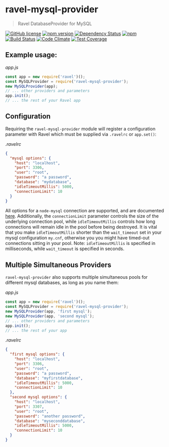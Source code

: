 # ravel-mysql-provider

> Ravel DatabaseProvider for MySQL

[![GitHub license](https://img.shields.io/badge/license-MIT-blue.svg)](https://raw.githubusercontent.com/raveljs/ravel-mysql-provider/master/LICENSE) [![npm version](https://badge.fury.io/js/ravel-mysql-provider.svg)](http://badge.fury.io/js/ravel-mysql-provider) [![Dependency Status](https://david-dm.org/raveljs/ravel-mysql-provider.svg)](https://david-dm.org/raveljs/ravel-mysql-provider) [![npm](https://img.shields.io/npm/dm/ravel.svg?maxAge=2592000)](https://www.npmjs.com/package/ravel) [![Build Status](https://travis-ci.org/raveljs/ravel-mysql-provider.svg?branch=master)](https://travis-ci.org/raveljs/ravel-mysql-provider) [![Code Climate](https://codeclimate.com/github/raveljs/ravel-mysql-provider/badges/gpa.svg)](https://codeclimate.com/github/raveljs/ravel-mysql-provider) [![Test Coverage](https://codeclimate.com/github/raveljs/ravel-mysql-provider/badges/coverage.svg)](https://codeclimate.com/github/raveljs/ravel-mysql-provider/coverage)

## Example usage:

*app.js*
```javascript
const app = new require('ravel')();
const MySQLProvider = require('ravel-mysql-provider');
new MySQLProvider(app);
// ... other providers and parameters
app.init();
// ... the rest of your Ravel app
```

## Configuration

Requiring the `ravel-mysql-provider` module will register a configuration parameter with Ravel which must be supplied via `.ravelrc` or `app.set()`:

*.ravelrc*
```json
{
  "mysql options": {
    "host": "localhost",
    "port": 3306,
    "user": "root",
    "password": "a password",
    "database": "mydatabase",
    "idleTimeoutMillis": 5000,
    "connectionLimit": 10
  }
}
```

All options for a `node-mysql` connection are supported, and are documented [here](https://github.com/felixge/node-mysql#establishing-connections). Additionally, the `connectionLimit` parameter controls the size of the underlying connection pool, while `idleTimeoutMillis` controls how long connections will remain idle in the pool before being destroyed. It is vital that you make `idleTimeoutMillis` shorter than the `wait_timeout` set in your mysql configuration `my.cnf`, otherwise you you might have timed-out connections sitting in your pool. Note: `idleTimeoutMillis` is specified in milliseconds, while `wait_timeout` is specified in seconds.

## Multiple Simultaneous Providers

`ravel-mysql-provider` also supports multiple simultaneous pools for different mysql databases, as long as you name them:

*app.js*
```javascript
const app = new require('ravel')();
const MySQLProvider = require('ravel-mysql-provider');
new MySQLProvider(app, 'first mysql');
new MySQLProvider(app, 'second mysql');
// ... other providers and parameters
app.init();
// ... the rest of your app
```

*.ravelrc*
```json
{
  "first mysql options": {
    "host": "localhost",
    "port": 3306,
    "user": "root",
    "password": "a password",
    "database": "myfirstdatabase",
    "idleTimeoutMillis": 5000,
    "connectionLimit": 10
  },
  "second mysql options": {
    "host": "localhost",
    "port": 3307,
    "user": "root",
    "password": "another password",
    "database": "myseconddatabase",
    "idleTimeoutMillis": 5000,
    "connectionLimit": 10
  }
}
```
